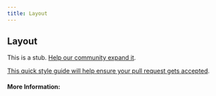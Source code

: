 ```yaml
---
title: Layout
---
```


## Layout

This is a stub. [Help our community expand it](https://github.com/freecodecamp/guides/tree/master/src/pages/articles/design/visual-design/layout/index.md).

[This quick style guide will help ensure your pull request gets accepted](https://github.com/freeCodeCamp/guides/blob/master/README.md).

<!-- The article goes here, in GitHub-flavored Markdown. Feel free to add YouTube videos, images, and CodePen/JSBin embeds  -->

#### More Information:
<!-- Please add any articles you think might be helpful to read before writing the article -->


